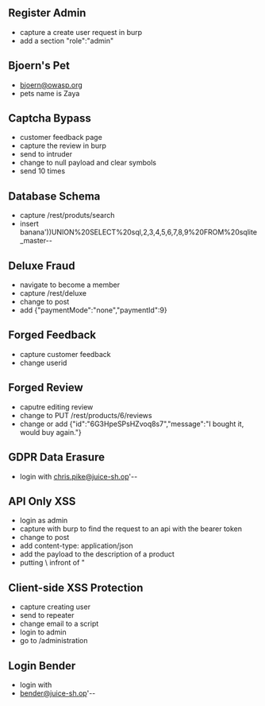 ## Register Admin
- capture a create user request in burp
- add a section "role":"admin"

## Bjoern's Pet
- bjoern@owasp.org
- pets name is Zaya

## Captcha Bypass
- customer feedback page
- capture the review in burp
- send to intruder
- change to null payload and clear symbols
- send 10 times

## Database Schema
- capture /rest/produts/search
- insert banana'))UNION%20SELECT%20sql,2,3,4,5,6,7,8,9%20FROM%20sqlite_master--

## Deluxe Fraud
- navigate to become a member
- capture /rest/deluxe
- change to post
- add {"paymentMode":"none","paymentId":9}

## Forged Feedback
- capture customer feedback
- change userid 

## Forged Review
- caputre editing review
- change to PUT /rest/products/6/reviews
- change or add {"id":"6G3HpeSPsHZvoq8s7","message":"I bought it, would buy again."}

## GDPR Data Erasure
- login with chris.pike@juice-sh.op'--

## API Only XSS
- login as admin
- capture with burp to find the request to an api with the bearer token
- change to post
- add content-type: application/json
- add the payload to the description of a product
- putting \ infront of "

## Client-side XSS Protection
- capture creating user
- send to repeater
- change email to a script
- login to admin
- go to /administration

## Login Bender
- login with
- bender@juice-sh.op'--


